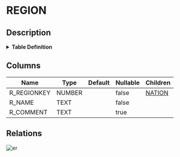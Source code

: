 # REGION

## Description

<details>
<summary><strong>Table Definition</strong></summary>

```sql
create or replace TABLE REGION (
	R_REGIONKEY NUMBER(38,0) NOT NULL,
	R_NAME VARCHAR(25) NOT NULL,
	R_COMMENT VARCHAR(152)
);
```

</details>

## Columns

| Name | Type | Default | Nullable | Children |
| ---- | ---- | ------- | -------- | -------- |
| R_REGIONKEY | NUMBER |  | false | [NATION](NATION.md) |
| R_NAME | TEXT |  | false |  |
| R_COMMENT | TEXT |  | true |  |

## Relations

![er](REGION.svg)
